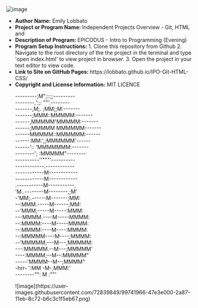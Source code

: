 ![image](https://user-images.githubusercontent.com/72839849/99741777-e3c11c00-2a86-11eb-8467-c19d57449913.png)

<ul>
  <li><strong> Author Name:</strong> Emily Lobbato <br></li>
 <li><strong> Project or Program Name: </strong></strong>Independent Projects Overview - Git, HTML and <br></li>
 <li><strong> Description of Program:</strong> EPICODUS - Intro to Programming (Evening) <br></li>
 <li><strong> Program Setup Instructions:</strong> 1. Clone this repository from Github 2. Navigate to the root directory of the the project in the terminal and type 'open index.html' to view project in browser. 3. Open the project in your text editor to view code. <br></li>
 <li><strong> Link to Site on GitHub Pages: </strong> https://lobbato.github.io/IPO-Git-HTML-CSS/ <br> </li>
 <li><strong> Copyright and License Information:</strong> MIT LICENCE <br></li>
 </p>
 <p>
---------;M";::;;---------<br>
--------,':;: ""'.--------<br>
-------,M;. ;MM;;M:-------<br>
-------;MMM::MMMMM:-------<br>
------,MMMMM'MMMMM:-------<br>
------;MMMMM MMMMMM-------<br>
------MMMMM::MMMMMM:------<br>
------:MM:',;MMMMMM'------<br>
------':: 'MMMMMMM:-------<br>
--------'; :MMMMM"--------<br>
----------''"""'----------<br>
------------.------------<br>
------------M------------<br>
------------M------------<br>
.-----------M-----------.<br>
'M..--------M--------,;M'<br>
-'MM;.------M-------;MM:<br>
--:MMM.-----M------;MM:<br>
--'MMM;-----M-----:MMM:<br>
---MMMM.----M-----MMMM:<br>
--:MMMM:----M-----MMMM:<br>
--:MMMM:----M----:MMMM:<br>
--:MMMMM----M----;MMMM:<br>
--'MMMMM;---M---,MMMMM:<br>
---:MMMMM.--M---;MMMMM'<br>
----:MMMM;--M--:MMMMM"<br>
-----'MMMM--M--;MMMM"<br>
-hrr- ':MM -M-,MMM:'<br>
--------"": M :""'<br>
  </p>
  ![image](https://user-images.githubusercontent.com/72839849/99741966-47e3e000-2a87-11eb-8c72-b6c3c1f5eb67.png)
